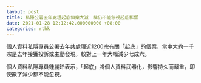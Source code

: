```yaml
---
layout: post
title: 私隱公署去年處理起底個案大減　稱仍不能忽視起底影響
date: 2021-01-28 12:12:42.000000000 +08:00
categories: rthk
---
```


個人資料私隱專員公署去年共處理近1200宗有關「起底」的個案，當中大約一千宗是去年接獲投訴或主動發現，較對上一年大幅減少七成六。

個人資料私隱專員鍾麗玲表示，「起底」將個人資料武器化，影響持久而嚴重，即使數字減少都不能忽視。
